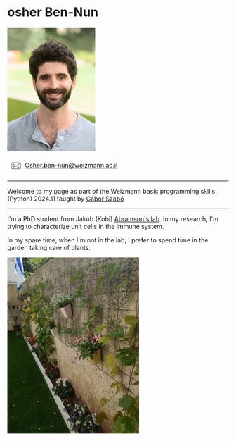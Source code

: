 
# osher Ben-Nun
<img src="/pictures/my_pic.jpg" width="200" align="center">

<img src="/pictures/email-icon.jpg" width="40" align="center">Osher.ben-nun@weizmann.ac.il 

---

Welcome to my page as part of the Weizmann basic programming skills (Python) 2024.11 taught by [Gábor Szabó](https://szabgab.com/)

---

I'm a PhD student from Jakub (Kobi) [Abramson's lab](https://www.weizmann.ac.il/dept/irb/abramson/).
  In my research, I'm trying to characterize unit cells in the immune system.

  In my spare time, when I'm not in the lab, I prefer to spend time in the garden taking care of plants.
  
  <img src="/pictures/my_garden.jpeg" width="300" align="center">
  
